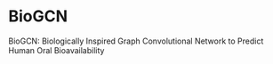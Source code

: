 # BioGCN
BioGCN: Biologically Inspired Graph Convolutional Network to Predict Human Oral Bioavailability
